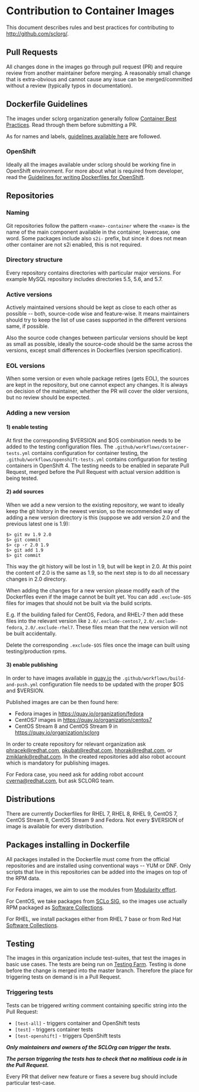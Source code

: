 # Contribution to Container Images

This document describes rules and best practices for contributing to http://github.com/sclorg/.


## Pull Requests

All changes done in the images go through pull request (PR) and require review from another maintainer before merging. A reasonably small change that is extra-obvious and cannot cause any issue can be merged/committed without a review (typically typos in documentation).


## Dockerfile Guidelines

The images under sclorg organization generally follow [Container Best Practices](http://docs.projectatomic.io/container-best-practices/). Read through them before submitting a PR.

As for names and labels, [guidelines available here](https://github.com/projectatomic/ContainerApplicationGenericLabels/) are followed.

### OpenShift

Ideally all the images available under sclorg should be working fine in OpenShift environment. For more about what is required from developer, read the [Guidelines for writing Dockerfiles for OpenShift](https://docs.openshift.com/enterprise/3.0/creating_images/guidelines.html).



## Repositories

### Naming

Git repositories follow the pattern `<name>-container` where the `<name>` is the name of the main component available in the container, lowercase, one word. Some packages include also `s2i-` prefix, but since it does not mean other container are not s2i enabled, this is not required.

### Directory structure

Every repository contains directories with particular major versions. For example MySQL repository includes directories 5.5, 5.6, and 5.7.

### Active versions

Actively maintained versions should be kept as close to each other as possible -- both, source-code wise and feature-wise. It means maintainers should try to keep the list of use cases supported in the different versions same, if possible.

Also the source code changes between particular versions should be kept as small as possible, ideally the source-code should be the same across the versions, except small differences in Dockerfiles (version specification).

### EOL versions

When some version or even whole package retires (gets EOL), the sources are kept in the repository, but one cannot expect any changes. It is always on decision of the maintainer, whether the PR will cover the older versions, but no review should be expected.

### Adding a new version

#### 1) enable testing

At first the corresponding $VERSION and $OS combination needs to be added to the testing configuration files. The `.github/workflows/container-tests.yml` contains configuration for container testing, the `.github/workflows/openshift-tests.yml` contains configuration for testing containers in OpenShift 4.
The testing needs to be enabled in separate Pull Request, merged before the Pull Request with actual version addition is being tested.

#### 2) add sources

When we add a new version to the existing repository, we want to ideally keep the git history in the newest version, so the recommended way of adding a new version directory is this (suppose we add version 2.0 and the previous latest one is 1.9):

    $> git mv 1.9 2.0
    $> git commit
    $> cp -r 2.0 1.9
    $> git add 1.9
    $> git commit

This way the git history will be lost in 1.9, but will be kept in 2.0. At this point the content of 2.0 is the same as 1.9, so the next step is to do all necessary changes in 2.0 directory.

When adding the changes for a new version please modify each of the Dockerfiles even if the image cannot be built yet.  You can add `.exclude-$OS` files for images that should not be built via the build scripts.

E.g. If the building failed for CentOS, Fedora, and RHEL-7 then add these files into the relevant version like `2.0/.exclude-centos7`, `2.0/.exclude-fedora`, `2.0/.exclude-rhel7`.
These files mean that the new version will not be built accidentally.

Delete the corresponding `.exclude-$OS` files once the image can built using testing/production rpms.

#### 3) enable publishing

In order to have images available in [quay.io](quay.io) the `.github/workflows/build-and-push.yml` configuration file needs to be updated with the proper $OS and $VERSION.

Published images are can be then found here:

- Fedora images in https://quay.io/organization/fedora
- CentOS7 images in https://quay.io/organization/centos7
- CentOS Stream 8 and CentOS Stream 9 in https://quay.io/organization/sclorg

In order to create repository for relevant organization ask phracek@redhat.com, pkubat@redhat.com, hhorak@redhat.com, or zmiklank@redhat.com.
In the created repositories add also robot account which is mandatory for publishing images.

For Fedora case, you need ask for adding robot account cverna@redhat.com, but ask SCLORG team.

## Distributions

There are currently Dockerfiles for RHEL 7, RHEL 8, RHEL 9, CentOS 7, CentOS Stream 8, CentOS Stream 9 and Fedora. Not every $VERSION of image is available for every distribution.


## Packages installing in Dockerfile

All packages installed in the Dockerfile must come from the official repositories and are installed using conventional ways -- YUM or DNF. Only scripts that live in this repositories can be added into the images on top of the RPM data.

For Fedora images, we aim to use the modules from [Modularity effort](https://docs.pagure.org/modularity/).

For CentOS, we take packages from [SCLo SIG](http://wiki.centos.org/SpecialInterestGroup/SCLo), so the images use actually RPM packaged as [Software Collections](http://softwarecollections.org).

For RHEL, we install packages either from RHEL 7 base or from Red Hat [Software Collections](https://access.redhat.com/documentation/en/red-hat-software-collections/).


## Testing

The images in this organization include test-suites, that test the images in basic use cases.
The tests are being run on [Testing Farm](https://docs.testing-farm.io/general/0.1/index.html). Testing is done before the change is merged into the master branch. Therefore the place for triggering tests on demand is in a Pull Request.

### Triggering tests

Tests can be triggered writing comment containing specific string into the Pull Request:

- `[test-all]` - triggers container and OpenShift tests
- `[test]` - triggers container tests
- `[test-openshift]` - triggers OpenShift tests

***Only maintainers and owners of the SCLOrg can trigger the tests.***

***The person triggering the tests has to check that no malitious code is in the Pull Request.***

Every PR that deliver new feature or fixes a severe bug should include particular test-case.
